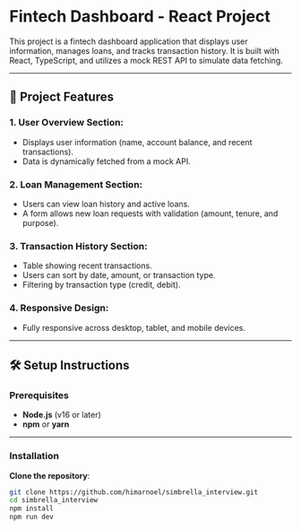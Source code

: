 # Fintech Dashboard - React Project

This project is a fintech dashboard application that displays user information, manages loans, and tracks transaction history. It is built with React, TypeScript, and utilizes a mock REST API to simulate data fetching.

---

## 🚀 Project Features
### 1. User Overview Section:
- Displays user information (name, account balance, and recent transactions).
- Data is dynamically fetched from a mock API.

### 2. Loan Management Section:
- Users can view loan history and active loans.
- A form allows new loan requests with validation (amount, tenure, and purpose).

### 3. Transaction History Section:
- Table showing recent transactions.
- Users can sort by date, amount, or transaction type.
- Filtering by transaction type (credit, debit).

### 4. Responsive Design:
- Fully responsive across desktop, tablet, and mobile devices.
  
---

## 🛠️ Setup Instructions

### Prerequisites
- **Node.js** (v16 or later)
- **npm** or **yarn**

---

### Installation

  **Clone the repository**:
   ```bash
   git clone https://github.com/himarnoel/simbrella_interview.git
   cd simbrella_interview
   npm install
   npm run dev

   

